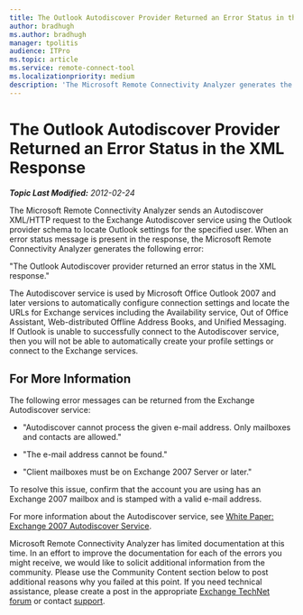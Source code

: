 ```yaml
---
title: The Outlook Autodiscover Provider Returned an Error Status in the XML Response
author: bradhugh
ms.author: bradhugh
manager: tpolitis
audience: ITPro 
ms.topic: article 
ms.service: remote-connect-tool
ms.localizationpriority: medium
description: 'The Microsoft Remote Connectivity Analyzer generates the following error: "The Outlook Autodiscover provider returned an error status in the XML response."'
---
```



# The Outlook Autodiscover Provider Returned an Error Status in the XML Response


_**Topic Last Modified:** 2012-02-24_

The Microsoft Remote Connectivity Analyzer sends an Autodiscover XML/HTTP request to the Exchange Autodiscover service using the Outlook provider schema to locate Outlook settings for the specified user. When an error status message is present in the response, the Microsoft Remote Connectivity Analyzer generates the following error:

"The Outlook Autodiscover provider returned an error status in the XML response."

The Autodiscover service is used by Microsoft Office Outlook 2007 and later versions to automatically configure connection settings and locate the URLs for Exchange services including the Availability service, Out of Office Assistant, Web-distributed Offline Address Books, and Unified Messaging. If Outlook is unable to successfully connect to the Autodiscover service, then you will not be able to automatically create your profile settings or connect to the Exchange services.

<div>

## For More Information

The following error messages can be returned from the Exchange Autodiscover service:

  - "Autodiscover cannot process the given e-mail address. Only mailboxes and contacts are allowed."

  - "The e-mail address cannot be found."

  - "Client mailboxes must be on Exchange 2007 Server or later."

To resolve this issue, confirm that the account you are using has an Exchange 2007 mailbox and is stamped with a valid e-mail address.

For more information about the Autodiscover service, see [White Paper: Exchange 2007 Autodiscover Service](https://go.microsoft.com/fwlink/?linkid=157773).

Microsoft Remote Connectivity Analyzer has limited documentation at this time. In an effort to improve the documentation for each of the errors you might receive, we would like to solicit additional information from the community. Please use the Community Content section below to post additional reasons why you failed at this point. If you need technical assistance, please create a post in the appropriate [Exchange TechNet forum](https://go.microsoft.com/fwlink/?linkid=73420) or contact [support](https://go.microsoft.com/fwlink/?linkid=8158).

</div>

</div>

<span> </span>

</div>

</div>

</div>

